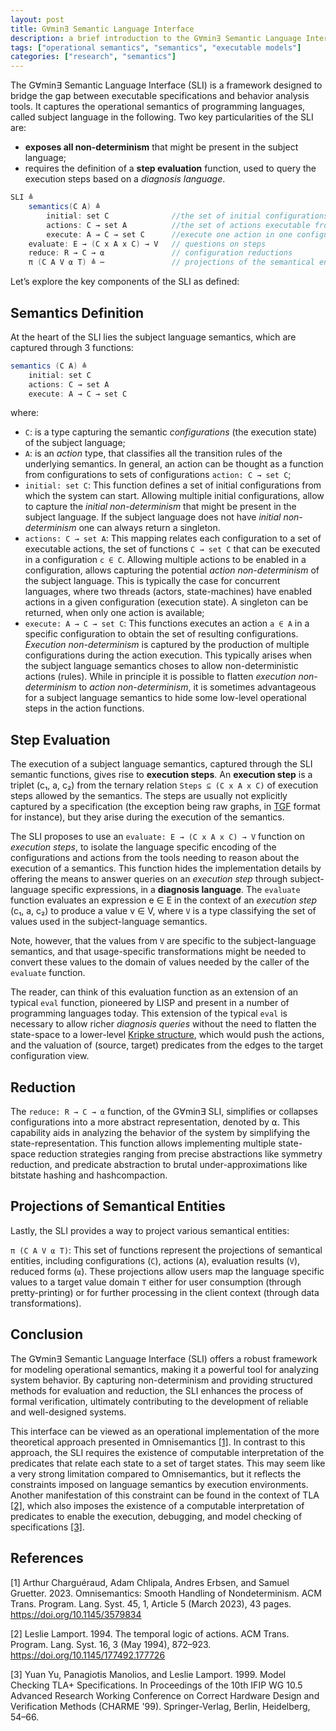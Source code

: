 ```yaml
---
layout: post
title: G∀min∃ Semantic Language Interface
description: a brief introduction to the G∀min∃ Semantic Language Interface
tags: ["operational semantics", "semantics", "executable models"]
categories: ["research", "semantics"]
---
```


The G∀min∃ Semantic Language Interface (SLI) is a framework designed to bridge the gap between executable specifications and behavior analysis tools. It captures the operational semantics of programming languages, called subject language in the following. Two key particularities of the SLI are:

- **exposes all non-determinism** that might be present in the subject language;
- requires the definition of a **step evaluation** function, used to query the execution steps based on a *diagnosis language*.

```scala
SLI ≜
    semantics(C A) ≜
        initial: set C              //the set of initial configurations
        actions: C → set A          //the set of actions executable from a configuration
        execute: A → C → set C      //execute one action in one configuration
    evaluate: E → (C x A x C) → V   // questions on steps
    reduce: R → C → ⍺               // configuration reductions
    π (C A V ⍺ T) ≜ ⋯               // projections of the semantical entities
```

 Let’s explore the key components of the SLI as defined:

## Semantics Definition

At the heart of the SLI lies the subject language semantics, which are captured through 3 functions:

```scala
semantics (C A) ≜
    initial: set C
    actions: C → set A
    execute: A → C → set C
```

where:

- ```C```: is a type capturing the semantic *configurations* (the execution state) of the subject language;
- ```A```: is an *action* type, that classifies all the transition rules of the underlying semantics. In general, an action can be thought as a function from configurations to sets of configurations ```action: C → set C```; 
- ```initial: set C```: This function defines a set of initial configurations from which the system can start. Allowing multiple initial configurations, allow to capture the *initial non-determinism* that might be present in the subject language. If the subject language does not have *initial non-determinism* one can always return a singleton.
- ```actions: C → set A```: This mapping relates each configuration to a set of executable actions, the set of functions ```C → set C``` that can be executed in a configuration ```c ∈ C```. Allowing multiple actions to be enabled in a configuration, allows capturing the potential *action non-determinism* of the subject language. This is typically the case for concurrent languages, where two threads (actors, state-machines) have enabled actions in a given configuration (execution state). A singleton can be returned, when only one action is available;
- ```execute: A → C → set C```: This functions executes an action ```a ∈ A``` in a specific configuration to obtain the set of resulting configurations. *Execution non-determinism* is captured by the production of multiple configurations during the action execution. This typically arises when the subject language semantics choses to allow non-deterministic actions (rules). While in principle it is possible to flatten *execution non-determinism* to *action non-determinism*, it is sometimes advantageous for a subject language semantics to hide some low-level operational steps in the action functions.

## Step Evaluation

The execution of a subject language semantics, captured through the SLI semantic functions, gives rise to **execution steps**. An **execution step** is a triplet (c₁, a, c₂) from the ternary relation ```Steps ⊆ (C x A x C)``` of execution steps allowed by the semantics. The steps are usually not explicitly captured by a specification (the exception being raw graphs, in [TGF](https://en.wikipedia.org/wiki/Trivial_Graph_Format) format for instance), but they arise during the execution of the semantics. 

The SLI proposes to use an ```evaluate: E → (C x A x C) → V``` function on *execution steps*, to isolate the language specific encoding of the configurations and actions from the tools needing to reason about the execution of a semantics. This function hides the implementation details by offering the means to answer queries on an *execution step* through subject-language specific expressions, in a **diagnosis language**. The ```evaluate``` function evaluates an expression e ∈ E in the context of an *execution step* (c₁, a, c₂) to produce a value v ∈ V, where ```V``` is a type classifying the set of values used in the subject-language semantics.

Note, however, that the values from ```V``` are specific to the subject-language semantics, and that usage-specific transformations might be needed to convert these values to the domain of values needed by the caller of the ```evaluate``` function.

The reader, can think of this evaluation function as an extension of an typical ```eval``` function, pioneered by LISP and present in a number of programming languages today. This extension of the typical ```eval``` is necessary to allow richer *diagnosis queries* without the need to flatten the state-space to a lower-level [Kripke structure]( https://en.wikipedia.org/wiki/Kripke_structure_(model_checking)), which would push the actions, and the valuation of (source, target) predicates from the edges to the target configuration view.

## Reduction

The ```reduce: R → C → ⍺``` function, of the G∀min∃ SLI, simplifies or collapses configurations into a more abstract representation, denoted by ⍺. This capability aids in analyzing the behavior of the system by simplifying the state-representation. This function allows implementing multiple state-space reduction strategies ranging from precise abstractions like symmetry reduction, and predicate abstraction to brutal under-approximations like bitstate hashing and hashcompaction.

## Projections of Semantical Entities

Lastly, the SLI provides a way to project various semantical entities:

```π (C A V ⍺ T)```: This set of functions represent the projections of semantical entities, including configurations (```C```), actions (```A```), evaluation results (```V```), reduced forms (```⍺```). These projections allow users map the language specific values to a target value domain ```T``` either for user consumption (through pretty-printing) or for further processing in the client context (through data transformations).

## Conclusion

The G∀min∃ Semantic Language Interface (SLI) offers a robust framework for modeling operational semantics, making it a powerful tool for analyzing system behavior. By capturing non-determinism and providing structured methods for evaluation and reduction, the SLI enhances the process of formal verification, ultimately contributing to the development of reliable and well-designed systems.

This interface can be viewed as an operational implementation of the more theoretical approach presented in Omnisemantics [[1]](#1). In contrast to this approach, the SLI requires the existence of computable interpretation of the predicates that relate each state to a set of target states. This may seem like a very strong limitation compared to Omnisemantics, but it reflects the constraints imposed on language semantics by execution environments. Another manifestation of this constraint can be found in the context of TLA [[2]](#2), which also imposes the existence of a computable interpretation of predicates to enable the execution, debugging, and model checking of specifications [[3]](#3).

## References

<a id="1">[1]</a> Arthur Charguéraud, Adam Chlipala, Andres Erbsen, and Samuel Gruetter. 2023. Omnisemantics: Smooth Handling of Nondeterminism. ACM Trans. Program. Lang. Syst. 45, 1, Article 5 (March 2023), 43 pages. https://doi.org/10.1145/3579834

<a id="1">[2]</a> Leslie Lamport. 1994. The temporal logic of actions. ACM Trans. Program. Lang. Syst. 16, 3 (May 1994), 872–923. https://doi.org/10.1145/177492.177726

<a id="1">[3]</a> Yuan Yu, Panagiotis Manolios, and Leslie Lamport. 1999. Model Checking TLA+ Specifications. In Proceedings of the 10th IFIP WG 10.5 Advanced Research Working Conference on Correct Hardware Design and Verification Methods (CHARME '99). Springer-Verlag, Berlin, Heidelberg, 54–66.
